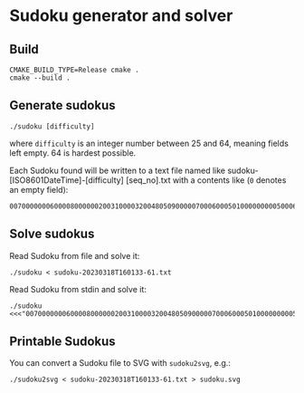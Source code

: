 # Sudoku generator and solver

## Build

```
CMAKE_BUILD_TYPE=Release cmake .
cmake --build .
```

## Generate sudokus

```
./sudoku [difficulty]
```

where `difficulty` is an integer number between 25 and 64, meaning fields left empty. 64 is hardest possible.

Each Sudoku found will be written to a text file named like sudoku-[ISO8601DateTime]-[difficulty] [seq_no].txt with a contents like (`0` denotes an empty field):

```
007000000060000800000020031000032004805090000070006000501000000000500060000400070
```

## Solve sudokus

Read Sudoku from file and solve it:

```
./sudoku < sudoku-20230318T160133-61.txt
```

Read Sudoku from stdin and solve it:

```
./sudoku <<<"007000000060000800000020031000032004805090000070006000501000000000500060000400070"
```


## Printable Sudokus

You can convert a Sudoku file to SVG with `sudoku2svg`, e.g.:

```
./sudoku2svg < sudoku-20230318T160133-61.txt > sudoku.svg
```
